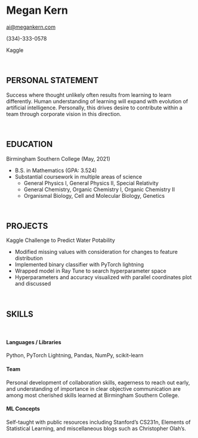 <h1> Megan Kern </h1>

ai@megankern.com

(334)-333-0578

Kaggle

<br>
<h2> PERSONAL STATEMENT </h2> 

Success where thought unlikely often results from learning to learn differently. Human understanding of learning will expand with evolution of artificial intelligence. Personally, this drives desire to contribute within a team through corporate vision in this direction.

<br>
<h2> EDUCATION </h2>

Birmingham Southern College (May, 2021)
- B.S. in Mathematics (GPA: 3.524)
- Substantial coursework in multiple areas of science
  - General Physics I, General Physics II, Special Relativity
  - General Chemistry, Organic Chemistry I, Organic Chemistry II
  - Organismal Biology, Cell and Molecular Biology, Genetics

<br>
<h2> PROJECTS </h2>

Kaggle Challenge to Predict Water Potability
- Modified missing values with consideration for changes to feature distribution
- Implemented binary classifier with PyTorch lightning 
- Wrapped model in Ray Tune to search hyperparameter space 
- Hyperparameters and accuracy visualized with parallel coordinates plot and discussed

<br>
<h2> SKILLS </h2>

<br>
<h4> Languages / Libraries </h4>
Python, PyTorch Lightning, Pandas, NumPy, scikit-learn

<br>
<h4> Team </h4>
Personal development of collaboration skills, eagerness to reach out early, and understanding of importance in clear objective communication are among most cherished skills learned at Birmingham Southern College.

<br>
<h4> ML Concepts </h4>
Self-taught with public resources including Stanford’s CS231n, Elements of Statistical Learning, and miscellaneous blogs such as Christopher Olah’s.
